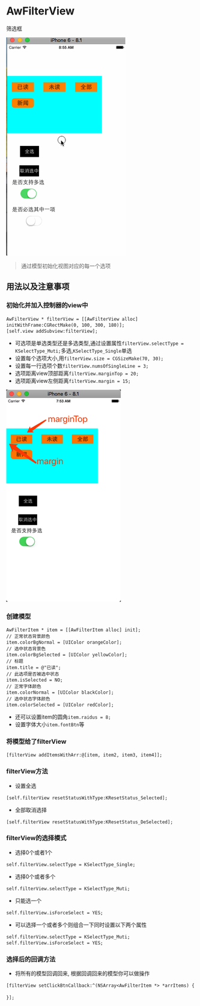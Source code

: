 # AwFilterView
筛选框


![image](https://github.com/adampei/AwFilterView/blob/master/images/001.gif)

> 通过模型初始化视图对应的每一个选项

## 用法以及注意事项

### 初始化并加入控制器的view中

```objc
AwFilterView * filterView = [[AwFilterView alloc] initWithFrame:CGRectMake(0, 100, 300, 180)];
[self.view addSubview:filterView];
```

* 可选项是单选类型还是多选类型,通过设置属性`filterView.selectType = KSelectType_Muti;`多选,`KSelectType_Single`单选
* 设置每个选项大小,用`filterView.size = CGSizeMake(70, 30);`
* 设置每一行选项个数`filterView.numsOfSingleLine = 3;`
* 选项距离view顶部距离`filterView.marginTop = 20;`
* 选项距离view左侧距离`filterView.margin = 15;`

![image](https://github.com/adampei/AwFilterView/blob/master/images/1.png)

### 创建模型

```objc
AwFilterItem * item = [[AwFilterItem alloc] init];
// 正常状态背景颜色
item.colorBgNormal = [UIColor orangeColor];
// 选中状态背景色
item.colorBgSelected = [UIColor yellowColor];
// 标题
item.title = @"已读";
// 此选项是否被选中状态
item.isSelected = NO;
// 正常字体颜色
item.colorNormal = [UIColor blackColor];
// 选中状态字体颜色
item.colorSelected = [UIColor redColor];
```

* 还可以设置item的圆角`item.raidus = 8;`
* 设置字体大小`item.fontBtn`等

### 将模型给了filterView

```objc
[filterView addItemsWithArr:@[item, item2, item3, item4]];
```

### filterView方法

* 设置全选

```objc
[self.filterView resetStatusWithType:KResetStatus_Selected];
```

* 全部取消选择

```objc
[self.filterView resetStatusWithType:KResetStatus_DeSelected];
```

### filterView的选择模式

* 选择0个或者1个

```objc
self.filterView.selectType = KSelectType_Single;
```

* 选择0个或者多个

```objc
self.filterView.selectType = KSelectType_Muti;
```

* 只能选一个

```objc
self.filterView.isForceSelect = YES;
```

* 可以选择一个或者多个则组合一下同时设置以下两个属性

```objc
self.filterView.selectType = KSelectType_Muti;
self.filterView.isForceSelect = YES;
```

### 选择后的回调方法

* 将所有的模型回调回来, 根据回调回来的模型你可以做操作

```objc
[filterView setClickBtnCallback:^(NSArray<AwFilterItem *> *arrItems) {
    
}];
```














